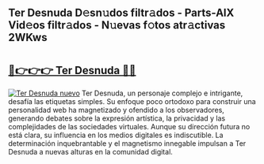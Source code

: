 ## Ter Desnuda D𝚎sn𝚞dos filtr𝚊dos - Parts-AlX Vid𝚎os filtr𝚊dos - N𝚞evas f𝚘tos atr𝚊ctivas 2WKws

# <h2><a href="http://mb1ubi.tromn.icu/?c=Ter+Desnuda">🔗👉👉👉 Ter Desnuda 🔗🔗</a></h2>

[![Ter Desnuda nuevo](https://i.imgur.com/pEAQMta.gif)](http://mb1ubi.tromn.icu/?c=Ter+Desnuda)
Ter Desnuda, un personaje complejo e intrigante, desafía las etiquetas simples. Su enfoque poco ortodoxo para construir una personalidad web ha magnetizado y ofendido a los observadores, generando debates sobre la expresión artística, la privacidad y las complejidades de las sociedades virtuales. Aunque su dirección futura no está clara, su influencia en los medios digitales es indiscutible. La determinación inquebrantable y el magnetismo innegable impulsan a Ter Desnuda a nuevas alturas en la comunidad digital.
